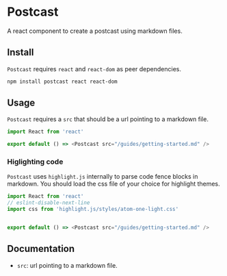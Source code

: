 # Postcast

A react component to create a postcast using markdown files.

## Install

`Postcast` requires `react` and `react-dom` as peer dependencies.

```bash
npm install postcast react react-dom
```

## Usage

`Postcast` requires a `src` that should be a url pointing to a markdown file.

```js
import React from 'react'

export default () => <Postcast src="/guides/getting-started.md" />

```

### Higlighting code

`Postcast` uses `highlight.js` internally to parse code fence blocks in markdown. You should load the css file of your choice for highlight themes.

```js
import React from 'react'
// eslint-disable-next-line 
import css from 'highlight.js/styles/atom-one-light.css'


export default () => <Postcast src="/guides/getting-started.md" />

```

## Documentation

- `src`: url pointing to a markdown file.


